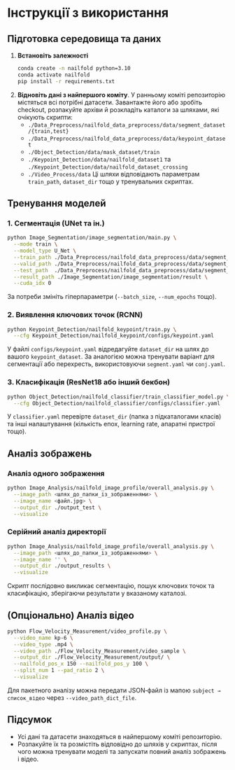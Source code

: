 # Інструкції з використання

## Підготовка середовища та даних

1. **Встановіть залежності**
   ```bash
   conda create -n nailfold python=3.10
   conda activate nailfold
   pip install -r requirements.txt
   ```
2. **Відновіть дані з найпершого коміту**. У ранньому коміті репозиторію містяться всі потрібні датасети. Завантажте його або зробіть checkout, розпакуйте архіви й розкладіть каталоги за шляхами, які очікують скрипти:
   - `./Data_Preprocess/nailfold_data_preprocess/data/segment_dataset/{train,test}`
   - `./Data_Preprocess/nailfold_data_preprocess/data/keypoint_dataset`
   - `./Object_Detection/data/mask_dataset/train`
   - `./Keypoint_Detection/data/nailfold_dataset1` та `./Keypoint_Detection/data/nailfold_dataset_crossing`
   - `./Video_Process/data`
   Ці шляхи відповідають параметрам `train_path`, `dataset_dir` тощо у тренувальних скриптах.

## Тренування моделей

### 1. Сегментація (UNet та ін.)
```bash
python Image_Segmentation/image_segmentation/main.py \
  --mode train \
  --model_type U_Net \
  --train_path ./Data_Preprocess/nailfold_data_preprocess/data/segment_dataset/train \
  --valid_path ./Data_Preprocess/nailfold_data_preprocess/data/segment_dataset/test \
  --test_path  ./Data_Preprocess/nailfold_data_preprocess/data/segment_dataset/test \
  --result_path ./Image_Segmentation/image_segmentation/result \
  --cuda_idx 0
```
За потреби змініть гіперпараметри (`--batch_size`, `--num_epochs` тощо).

### 2. Виявлення ключових точок (RCNN)
```bash
python Keypoint_Detection/nailfold_keypoint/train.py \
  --cfg Keypoint_Detection/nailfold_keypoint/configs/keypoint.yaml
```
У файлі `configs/keypoint.yaml` відредагуйте `dataset_dir` на шлях до вашого `keypoint_dataset`. За аналогією можна тренувати варіант для сегментації або перехресть, використовуючи `segment.yaml` чи `conj.yaml`.

### 3. Класифікація (ResNet18 або інший бекбон)
```bash
python Object_Detection/nailfold_classifier/train_classifier_model.py \
  --cfg Object_Detection/nailfold_classifier/configs/classifier.yaml
```
У `classifier.yaml` перевірте `dataset_dir` (папка з підкаталогами класів) та інші налаштування (кількість епох, learning rate, апаратні пристрої тощо).

## Аналіз зображень

### Аналіз одного зображення
```bash
python Image_Analysis/nailfold_image_profile/overall_analysis.py \
  --image_path <шлях_до_папки_із_зображеннями> \
  --image_name <файл.jpg> \
  --output_dir ./output_test \
  --visualize
```

### Серійний аналіз директорії
```bash
python Image_Analysis/nailfold_image_profile/overall_analysis.py \
  --image_path <шлях_до_папки_із_зображеннями> \
  --image_name '' \
  --output_dir ./output_results \
  --visualize
```
Скрипт послідовно викликає сегментацію, пошук ключових точок та класифікацію, зберігаючи результати у вказаному каталозі.

## (Опціонально) Аналіз відео
```bash
python Flow_Velocity_Measurement/video_profile.py \
  --video_name kp-6 \
  --video_type .mp4 \
  --video_path ./Flow_Velocity_Measurement/video_sample \
  --output_dir ./Flow_Velocity_Measurement/output/ \
  --nailfold_pos_x 150 --nailfold_pos_y 100 \
  --split_num 1 --pad_ratio 2 \
  --visualize
```
Для пакетного аналізу можна передати JSON‑файл із мапою `subject → список_відео` через `--video_path_dict_file`.

## Підсумок
- Усі дані та датасети знаходяться в найпершому коміті репозиторію.
- Розпакуйте їх та розмістіть відповідно до шляхів у скриптах, після чого можна тренувати моделі та запускати повний аналіз зображень і відео.
